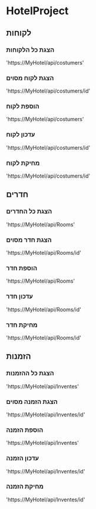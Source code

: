 # HotelProject
## לקוחות
### הצגת כל הלקוחות
'https://MyHotel/api/costumers'
### הצגת לקוח מסוים
'https://MyHotel/api/costumers/id'
### הוספת לקוח
'https://MyHotel/api/costumers'
### עדכון לקוח
'https://MyHotel/api/costumers/id'
### מחיקת לקוח
'https://MyHotel/api/costumers/id'
## חדרים
### הצגת כל החדרים
'https://MyHotel/api/Rooms'
### הצגת חדר מסוים
'https://MyHotel/api/Rooms/id'
### הוספת חדר
'https://MyHotel/api/Rooms'
### עדכון חדר
'https://MyHotel/api/Rooms/id'
### מחיקת חדר
'https://MyHotel/api/Rooms/id'
## הזמנות
### הצגת כל ההזמנות
'https://MyHotel/api/Inventes'
### הצגת הזמנה מסוים
'https://MyHotel/api/Inventes/id'
### הוספת הזמנה
'https://MyHotel/api/Inventes'
### עדכון הזמנה
'https://MyHotel/api/Inventes/id'
### מחיקת הזמנה
'https://MyHotel/api/Inventes/id'

